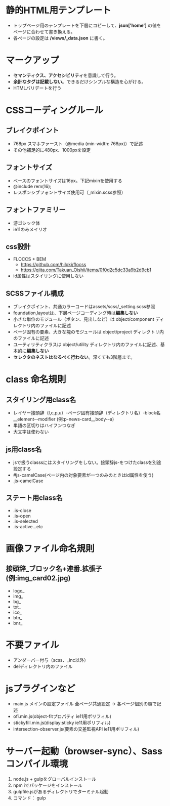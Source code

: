 # 静的HTML用テンプレート
- トップページ用のテンプレートを下層にコピーして、**json['home']** の値をページに合わせて書き換える。
- 各ページの設定は **/views/_data.json** に書く。

# マークアップ
- **セマンティクス、アクセシビリティ**を意識して行う。
- **余計なタグは記載しない**。できるだけシンプルな構造を心がける。
- HTMLバリデートを行う

# CSSコーディングルール
## ブレイクポイント
- 768px スマホファースト（@media (min-width: 768px)）で記述
- その他補足的に480px、1000pxを設定

## フォントサイズ
- ベースのフォントサイズは16px。下記mixinを使用する
- @include rem(16);
- レスポンシブフォントサイズ使用可（\_mixin.scss参照）

## フォントファミリー
- 游ゴシック体
- ie11のみメイリオ

## css設計
- FLOCCS + BEM
	- https://github.com/hiloki/flocss
	- https://qiita.com/Takuan_Oishii/items/0f0d2c5dc33a9b2d9cb1
- id属性はスタイリングに使用しない

## SCSSファイル構成
- ブレイクポイント、共通カラーコードはassets/scss/\_setting\.scss参照
- foundation,layoutは、下層ページコーディング時は**編集しない**
- 小さな単位のモジュール（ボタン、見出しなど）は object/component ディレクトリ内のファイルに記述
- ページ固有の要素、大きな塊のモジュールは object/project ディレクトリ内のファイルに記述
- ユーティリティクラスは object/utility ディレクトリ内のファイルに記述、基本的に**編集しない**
- **セレクタのネストはなるべく行わない**。深くても3階層まで。

# class 命名規則
## スタイリング用class名
- レイヤー接頭辞（l,c,p,u）-ページ固有接頭辞（ディレクトリ名）-block名\_\_element--modifier (例:p-news-card__body--a)
- 単語の区切りはハイフンつなぎ
- 大文字は使わない

## js用class名
- jsで扱うclasssにはスタイリングをしない。接頭辞js-をつけたclassを別途設定する
- #js-camelCase(ページ内の対象要素が一つのみのときはid属性を使う)
- .js-camelCase

## ステート用class名
- .is-close
- .is-open
- .is-selected
- .is-active...etc

# 画像ファイル命名規則
## 接頭辞_ブロック名+連番.拡張子(例:img_card02.jpg)
- logo_
- img_
- bg_
- txt_
- ico_
- btn_
- bnr_

# 不要ファイル
- アンダーバー付与（scss、\_inc以外）
- delディレクトリ内のファイル

# jsプラグインなど
- main.js メインの設定ファイル 全ページ共通設定 → 各ページ個別の順で記述
- ofi.min.js(object-fitプロパティ ie11用ポリフィル)
- stickyfill.min.js(display:sticky ie11用ポリフィル)
- intersection-observer.js(要素の交差監視API ie11用ポリフィル)

# サーバー起動（browser-sync）、Sassコンパイル環境
1. node.js + gulpをグローバルインストール
2. npm iでパッケージをインストール
3. gulpfile.jsがあるディレクトリでターミナル起動
4. コマンド： gulp

